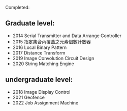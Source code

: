 
Completed:

## Graduate level:
- 2014 Serial Transmitter and Data Arrange Controller 
- 2015 指定集合內覆蓋之元素個數計數器 
- 2016 Local Binary Pattern
- 2017 Distance Transform
- 2019 Image Convolution Circuit Design
- 2020 String Matching Engine
## undergraduate level:
- 2018 Image Display Control
- 2021 Geofence
- 2022 Job Assignment Machine

